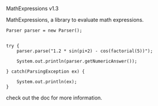 ﻿MathExpressions v1.3

		

MathExpressions, a library to evaluate math expressions.


```
Parser parser = new Parser(); 


try { 
	parser.parse("1.2 * sin(pi+2) - cos(factorial(5))"); 

	System.out.println(parser.getNumericAnswer());

} catch(ParsingException ex) { 

	System.out.println(ex); 
}
```


check out the doc for more information.